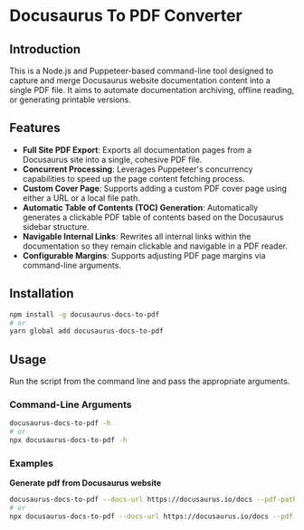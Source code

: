 # Docusaurus To PDF Converter

## Introduction

This is a Node.js and Puppeteer-based command-line tool designed to capture and merge Docusaurus website documentation content into a single PDF file. It aims to automate documentation archiving, offline reading, or generating printable versions.

## Features

* **Full Site PDF Export**: Exports all documentation pages from a Docusaurus site into a single, cohesive PDF file.
* **Concurrent Processing**: Leverages Puppeteer's concurrency capabilities to speed up the page content fetching process.
* **Custom Cover Page**: Supports adding a custom PDF cover page using either a URL or a local file path.
* **Automatic Table of Contents (TOC) Generation**: Automatically generates a clickable PDF table of contents based on the Docusaurus sidebar structure.
* **Navigable Internal Links**: Rewrites all internal links within the documentation so they remain clickable and navigable in a PDF reader.
* **Configurable Margins**: Supports adjusting PDF page margins via command-line arguments.

## Installation

```bash
npm install -g docusaurus-docs-to-pdf
# or
yarn global add docusaurus-docs-to-pdf
```

## Usage

Run the script from the command line and pass the appropriate arguments.

### Command-Line Arguments

```bash
docusaurus-docs-to-pdf -h
# or
npx docusaurus-docs-to-pdf -h
```

### Examples

**Generate pdf from Docusaurus website**

```bash
docusaurus-docs-to-pdf --docs-url https://docusaurus.io/docs --pdf-path docusaurus.pdf --pdf-cover-image https://docusaurus.io/img/docusaurus_keytar.svg
# or
npx docusaurus-docs-to-pdf --docs-url https://docusaurus.io/docs --pdf-path docusaurus.pdf --pdf-cover-image https://docusaurus.io/img/docusaurus_keytar.svg
```